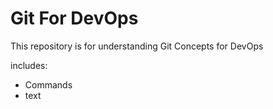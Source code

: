 # Git For DevOps


This repository is for understanding Git Concepts for DevOps

includes:

- Commands
- text 
